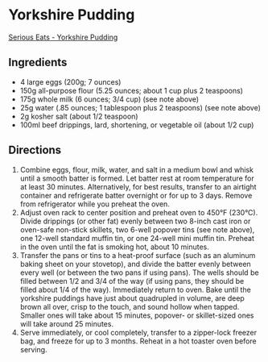 # Yorkshire Pudding
[Serious Eats - Yorkshire Pudding](http://www.seriouseats.com/recipes/2015/12/the-best-yorkshire-pudding-popover-recipe.html)

## Ingredients
* 4 large eggs (200g; 7 ounces)
* 150g all-purpose flour (5.25 ounces; about 1 cup plus 2 teaspoons)
* 175g whole milk (6 ounces; 3/4 cup) (see note above)
* 25g water (.85 ounces; 1 tablespoon plus 2 teaspoons) (see note above)
* 2g kosher salt (about 1/2 teaspoon)
* 100ml beef drippings, lard, shortening, or vegetable oil (about 1/2 cup)

## Directions
1. Combine eggs, flour, milk, water, and salt in a medium bowl and whisk until a smooth batter is formed. Let batter rest at room temperature for at least 30 minutes. Alternatively, for best results, transfer to an airtight container and refrigerate batter overnight or for up to 3 days. Remove from refrigerator while you preheat the oven.
2. Adjust oven rack to center position and preheat oven to 450°F (230°C). Divide drippings (or other fat) evenly between two 8-inch cast iron or oven-safe non-stick skillets, two 6-well popover tins (see note above), one 12-well standard muffin tin, or one 24-well mini muffin tin. Preheat in the oven until the fat is smoking hot, about 10 minutes.
3. Transfer the pans or tins to a heat-proof surface (such as an aluminum baking sheet on your stovetop), and divide the batter evenly between every well (or between the two pans if using pans). The wells should be filled between 1/2 and 3/4 of the way (if using pans, they should be filled about 1/4 of the way). Immediately return to oven. Bake until the yorkshire puddings have just about quadrupled in volume, are deep brown all over, crisp to the touch, and sound hollow when tapped. Smaller ones will take about 15 minutes, popover- or skillet-sized ones will take around 25 minutes.
4. Serve immediately, or cool completely, transfer to a zipper-lock freezer bag, and freeze for up to 3 months. Reheat in a hot toaster oven before serving.
